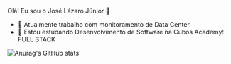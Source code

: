 Olá! Eu sou o José Lázaro Júnior 👋

<!--
**joselazarojunior/joselazarojunior** is a ✨ _special_ ✨ repository because its `README.md` (this file) appears on your GitHub profile.
Here are some ideas to get you started:
-->
- 🔭 Atualmente trabalho com monitoramento de Data Center.
- 🌱 Estou estudando Desenvolvimento de Software na Cubos Academy! FULL STACK

![Anurag's GitHub stats](https://github-readme-stats.vercel.app/api?username=joselazarojunior&count_private=true&show_icons=true&theme=radical)
